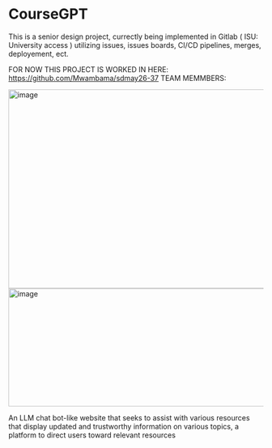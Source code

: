 # CourseGPT

This is a senior design project, currectly being implemented in Gitlab ( ISU: University access ) utilizing issues, issues boards, CI/CD pipelines, merges, deployement, ect.

FOR  NOW THIS PROJECT IS WORKED IN HERE:      https://github.com/Mwambama/sdmay26-37
TEAM MEMMBERS:

<img width="842" height="393" alt="image" src="https://github.com/user-attachments/assets/d1f8702d-8f8c-49de-b026-8ace67d770a8" />
<img width="803" height="233" alt="image" src="https://github.com/user-attachments/assets/1b74f158-6c6a-41fa-899e-b94e6949d477" />



An LLM chat bot-like website that seeks to assist with various resources that display updated and trustworthy information on various topics, a platform to direct users toward relevant resources
